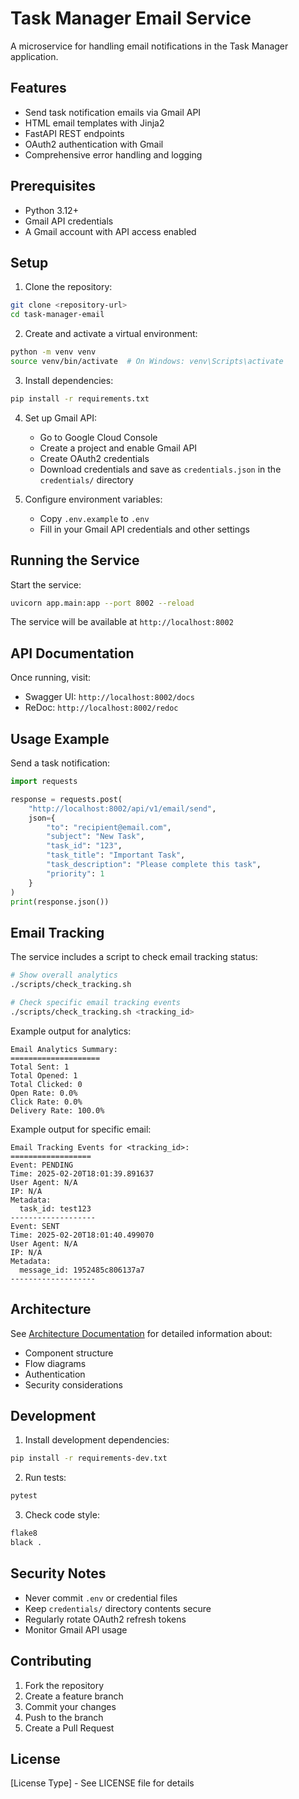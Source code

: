 # Task Manager Email Service

A microservice for handling email notifications in the Task Manager application.

## Features

- Send task notification emails via Gmail API
- HTML email templates with Jinja2
- FastAPI REST endpoints
- OAuth2 authentication with Gmail
- Comprehensive error handling and logging

## Prerequisites

- Python 3.12+
- Gmail API credentials
- A Gmail account with API access enabled

## Setup

1. Clone the repository:
```bash
git clone <repository-url>
cd task-manager-email
```

2. Create and activate a virtual environment:
```bash
python -m venv venv
source venv/bin/activate  # On Windows: venv\Scripts\activate
```

3. Install dependencies:
```bash
pip install -r requirements.txt
```

4. Set up Gmail API:
   - Go to Google Cloud Console
   - Create a project and enable Gmail API
   - Create OAuth2 credentials
   - Download credentials and save as `credentials.json` in the `credentials/` directory

5. Configure environment variables:
   - Copy `.env.example` to `.env`
   - Fill in your Gmail API credentials and other settings

## Running the Service

Start the service:
```bash
uvicorn app.main:app --port 8002 --reload
```

The service will be available at `http://localhost:8002`

## API Documentation

Once running, visit:
- Swagger UI: `http://localhost:8002/docs`
- ReDoc: `http://localhost:8002/redoc`

## Usage Example

Send a task notification:
```python
import requests

response = requests.post(
    "http://localhost:8002/api/v1/email/send",
    json={
        "to": "recipient@email.com",
        "subject": "New Task",
        "task_id": "123",
        "task_title": "Important Task",
        "task_description": "Please complete this task",
        "priority": 1
    }
)
print(response.json())
```

## Email Tracking

The service includes a script to check email tracking status:

```bash
# Show overall analytics
./scripts/check_tracking.sh

# Check specific email tracking events
./scripts/check_tracking.sh <tracking_id>
```

Example output for analytics:
```
Email Analytics Summary:
====================
Total Sent: 1
Total Opened: 1
Total Clicked: 0
Open Rate: 0.0%
Click Rate: 0.0%
Delivery Rate: 100.0%
```

Example output for specific email:
```
Email Tracking Events for <tracking_id>:
==================
Event: PENDING
Time: 2025-02-20T18:01:39.891637
User Agent: N/A
IP: N/A
Metadata:
  task_id: test123
-------------------
Event: SENT
Time: 2025-02-20T18:01:40.499070
User Agent: N/A
IP: N/A
Metadata:
  message_id: 1952485c806137a7
-------------------
```

## Architecture

See [Architecture Documentation](docs/architecture.md) for detailed information about:
- Component structure
- Flow diagrams
- Authentication
- Security considerations

## Development

1. Install development dependencies:
```bash
pip install -r requirements-dev.txt
```

2. Run tests:
```bash
pytest
```

3. Check code style:
```bash
flake8
black .
```

## Security Notes

- Never commit `.env` or credential files
- Keep `credentials/` directory contents secure
- Regularly rotate OAuth2 refresh tokens
- Monitor Gmail API usage

## Contributing

1. Fork the repository
2. Create a feature branch
3. Commit your changes
4. Push to the branch
5. Create a Pull Request

## License

[License Type] - See LICENSE file for details 